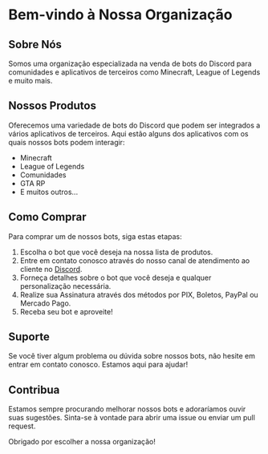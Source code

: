 # Bem-vindo à Nossa Organização

## Sobre Nós

Somos uma organização especializada na venda de bots do Discord para comunidades e aplicativos de terceiros como Minecraft, League of Legends e muito mais.

## Nossos Produtos

Oferecemos uma variedade de bots do Discord que podem ser integrados a vários aplicativos de terceiros. Aqui estão alguns dos aplicativos com os quais nossos bots podem interagir:

- Minecraft
- League of Legends
- Comunidades
- GTA RP
- E muitos outros...

## Como Comprar

Para comprar um de nossos bots, siga estas etapas:

1. Escolha o bot que você deseja na nossa lista de produtos.
2. Entre em contato conosco através do nosso canal de atendimento ao cliente no [Discord](https://discord.gg/EtZEJyZymG).
3. Forneça detalhes sobre o bot que você deseja e qualquer personalização necessária.
4. Realize sua Assinatura através dos métodos por PIX, Boletos, PayPal ou Mercado Pago.
5. Receba seu bot e aproveite!

## Suporte

Se você tiver algum problema ou dúvida sobre nossos bots, não hesite em entrar em contato conosco. Estamos aqui para ajudar!

## Contribua

Estamos sempre procurando melhorar nossos bots e adoraríamos ouvir suas sugestões. Sinta-se à vontade para abrir uma issue ou enviar um pull request.

Obrigado por escolher a nossa organização!
